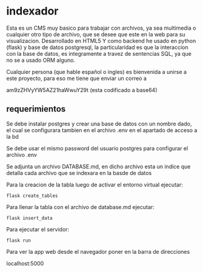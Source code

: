 # indexador

Esta es un CMS muy basico para trabajar con archivos, ya sea multimedia o cualquier otro tipo de archivo, que se desee que este en la web para su visualizacion. Desarrollado en HTML5 Y como backend he usado  en python (flask) y base de datos postgresql, la particularidad es que la interaccion con la base de datos, es integramente a travez de sentencias SQL, ya que no se a usado ORM alguno. 

Cualquier persona (que hable español o ingles) es bienvenida a unirse a este proyecto, para eso me tiene que enviar un correo a 

 am9zZHVyYW5AZ21haWwuY29t   (esta codificado a base64)

## requerimientos

Se debe instalar postgres y crear una base de datos con un nombre dado, el cual se configurara tambien en el archivo .env en el apartado de acceso a la bd

Se debe usar el mismo password del usuario postgres para configurar el archivo .env

Se adjunta un archivo DATABASE.md, en dicho archivo esta un indice que detalla cada archivo que se indexara en la basde de datos 

Para la creacion de la tabla luego de activar el entorno virtual ejecutar: 

`flask create_tables`

Para llenar la tabla con el archivo de database.md ejecutar:

`flask insert_data`

Para ejecutar el servidor:

`flask run`

Para ver la app web desde el navegador poner en la barra de direcciones

localhost:5000